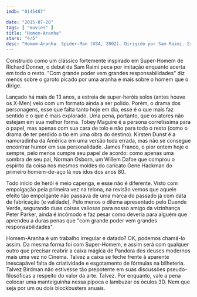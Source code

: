 ```yaml
---
imdb: "0145487"

date: "2015-07-28"
tags: [ "movies" ]
title: "Homem-Aranha"
stars: "4/5"
desc: "Homem-Aranha. Spider-Man (USA, 2002). Dirigido por Sam Raimi. Escrito por Stan Lee, Steve Ditko, David Koepp. Com Tobey Maguire, Willem Dafoe, Kirsten Dunst, James Franco, Cliff Robertson, Rosemary Harris, J.K. Simmons, Joe Manganiello, Gerry Becker."
---
```

Construído como um clássico fortemente inspirado em Super-Homem de Richard Donner, o debut de Sam Raimi peca por imitação enquanto acerta em todo o resto. "Com grande poder vem grandes responsabilidades" diz menos sobre o garoto picado por uma aranha e mais sobre o homem que o dirige.

Lançado há mais de 13 anos, a estreia de super-heróis solos (antes houve os X-Men) veio com um formato ainda a ser polido. Porém, o drama dos personagens, esse que falta tanto hoje em dia, esse é o que mais faz sentido e o que é mais explorado. Uma pena, portanto, que os atores não estejam em sua melhor forma. Tobey Maguire é a persona corretíssima para o papel, mas apenas com sua cara de tolo e não para todo o resto (como o drama de ter perdido o tio em uma obra do destino). Kirsten Dunst é a namoradinha da América em uma versão toda errada, mas não se consegue encontrar humor em sua personalidade. James Franco, o pior ontem hoje e sempre, pelo menos cumpre seu papel de acordo: como apenas uma sombra de seu pai, Norman Osborn, um Willem Dafoe que comprou o espírito da coisa nos mesmos moldes do caricato Gene Hackman do primeiro homem-de-aço lá nos idos dos anos 80.

Todo início de herói é meio capenga, e esse não é diferente. Visto com empolgação pela primeira vez na telona, na revisão vemos que aquele efeito tão empolgante não passava de uma marca do passado já com data de fabricação (e validade). Pelo menos o dilema apresentado pelo Duende Verde, segurando duas coisas valiosas para nosso amigo da vizinhança Peter Parker, ainda é incômodo e faz pesar como deveria para alguém que aprendeu a duras penas que "com grande poder vem grandes responsabilidades".

Homem-Aranha é um trabalho irregular e datado? OK, podemos chamá-lo assim. Da mesma forma foi com Super-Homem, e assim será com qualquer outro que precisar reabrir a caixa mágica de Pandora dos deuses modernos mais uma vez no Cinema. Talvez a caixa se feche frente à aparente inescapável falta de criatividade e esgotamento de fórmulas na bilheteria. Talvez Birdman não estivesse tão prepotente em suas discussões pseudo-filosóficas a respeito do valor da arte. Talvez. Por enquanto, vale a pena colocar uma manteiguinha nessa pipoca e lambuzar os óculos 3D. Nem que seja por um ou dois blockbusters anuais.
